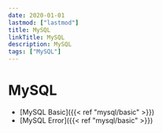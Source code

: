 ```yaml
---
date: 2020-01-01
lastmod: ["lastmod"]
title: MySQL
linkTitle: MySQL
description: MySQL
tags: ["MySQL"]
---
```


# MySQL

- [MySQL Basic]({{< ref "mysql/basic" >}})
- [MySQL Error]({{< ref "mysql/basic" >}})